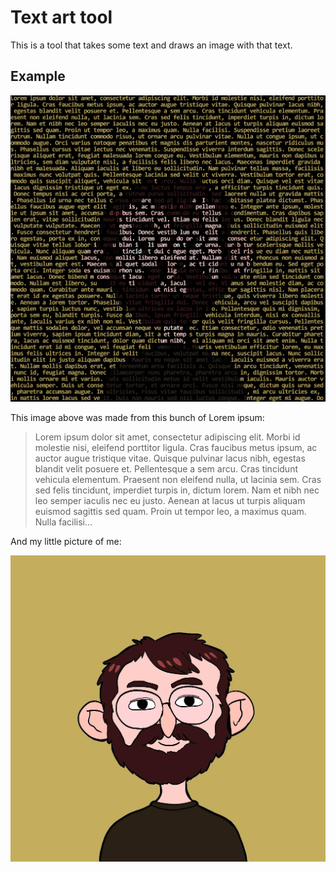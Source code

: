 # Text art tool

This is a tool that takes some text and draws an image with that text.

## Example

![](images/example.png)

This image above was made from this bunch of Lorem ipsum:

> Lorem ipsum dolor sit amet, consectetur adipiscing elit. Morbi id molestie nisi, eleifend porttitor ligula. Cras faucibus metus ipsum, ac auctor augue tristique vitae. Quisque pulvinar lacus nibh, egestas blandit velit posuere et. Pellentesque a sem arcu. Cras tincidunt vehicula elementum. Praesent non eleifend nulla, ut lacinia sem. Cras sed felis tincidunt, imperdiet turpis in, dictum lorem. Nam et nibh nec leo semper iaculis nec eu justo. Aenean at lacus ut turpis aliquam euismod sagittis sed quam. Proin ut tempor leo, a maximus quam. Nulla facilisi...

And my little picture of me:

![](images/me.png)
